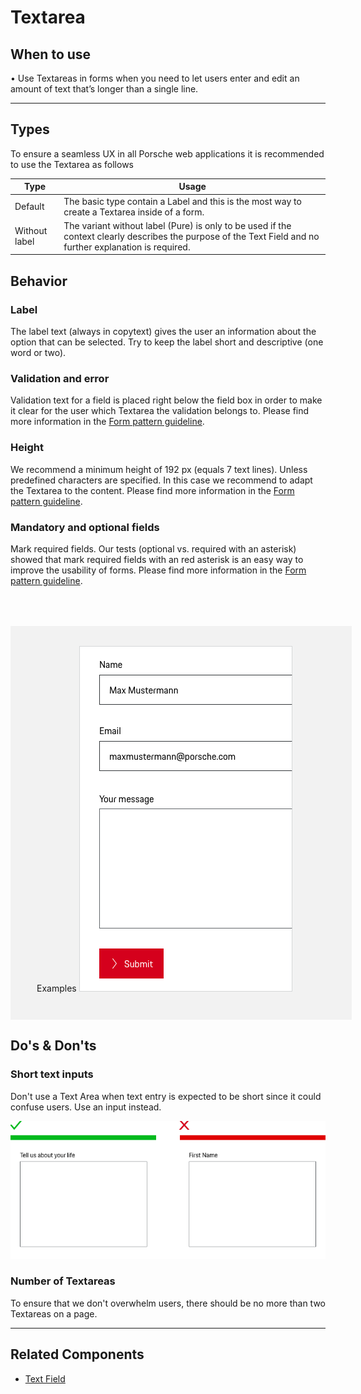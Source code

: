 # Textarea

<TableOfContents></TableOfContents>

## When to use

  • Use Textareas in forms when you need to let users enter and edit an amount of text that’s longer than a single line.

---

## Types

To ensure a seamless UX in all Porsche web applications it is recommended to use the Textarea as follows

| Type | Usage |
|----|----|
| Default | The basic type contain a Label and this is the most way to create a Textarea inside of a form. |
| Without label | The variant without label (Pure) is only to be used if the context clearly describes the purpose of the Text Field and no further explanation is required.    |


## Behavior

### Label
The label text (always in copytext) gives the user an information about the option that can be selected. Try to keep the label short and descriptive (one word or two).

### Validation and error
Validation text for a field is placed right below the field box in order to make it clear for the user which Textarea the validation belongs to.
Please find more information in the [Form pattern guideline](patterns/forms).

### Height
We recommend a minimum height of 192 px (equals 7 text lines). Unless predefined characters are specified. 
In this case we recommend to adapt the Textarea to the content. Please find more information in the [Form pattern guideline](patterns/forms).

### Mandatory and optional fields
Mark required fields. Our tests (optional vs. required with an asterisk) showed that mark required fields with an red asterisk is an easy way to improve the usability of forms. Please find more information in the [Form pattern guideline](patterns/forms).


 <div style="background:#F2F2F2; width:100%; margin-top: 64px; padding-top: 32px; padding-left: 42px; padding-bottom: 42px;">
    <p-headline variant="headline-3" tag="h3" style="margin-bottom: 24px;">Examples</p-headline>
    <img src="./assets/textarea-examples.png" alt="Examples for textarea usage" />
</div>

## Do's & Don'ts

### Short text inputs
Don't use a Text Area when text entry is expected to be short since it could confuse users. Use an input instead.

![Short Text in Text Field](./assets/textarea-dont-short-text-inputs.png)

### Number of Textareas
To ensure that we don't overwhelm users, there should be no more than two Textareas on a page.

---

## Related Components

* [Text Field](components/text-field)
